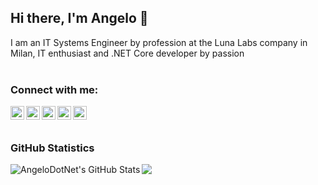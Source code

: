 ## Hi there, I'm Angelo 👋
I am an IT Systems Engineer by profession at the Luna Labs company in Milan, IT enthusiast and .NET Core developer by passion
<br><br>

### Connect with me:
<a href="mailto:angelo9871&commat;gmail.com" rel="nofollow"><img align="left" alt="Gmail" width="22px" src="https://cdn.jsdelivr.net/npm/simple-icons@v3/icons/gmail.svg" style="max-width:100%;"></a>
<a href="https://linkedin.com/in/pirolaangelo" rel="nofollow"><img align="left" alt="LinkedIn" width="22px" src="https://cdn.jsdelivr.net/npm/simple-icons@v3/icons/linkedin.svg" style="max-width:100%;"></a>
<a href="https://www.instagram.com/cyberbob87" rel="nofollow"><img align="left" alt="Instagram" width="22px" src="https://cdn.jsdelivr.net/npm/simple-icons@v3/icons/instagram.svg" style="max-width:100%;"></a>
<a href="https://discord.gg/GE4Sg47FmX" rel="nofollow"><img align="left" alt="Discord" width="22px" src="https://cdn.jsdelivr.net/npm/simple-icons@v3/icons/discord.svg" style="max-width:100%;"></a>
<a href="https://twitter.com/angeloIT87" rel="nofollow"><img align="left" alt="Twitter" width="22px" src="https://cdn.jsdelivr.net/npm/simple-icons@v3/icons/twitter.svg" style="max-width:100%;"></a>
<br><br>

### GitHub Statistics

<img align="left" alt="AngeloDotNet's GitHub Stats" src="https://github-readme-stats.vercel.app/api?username=angelodotnet&show_icons=true&hide_border=true&count_private=true" />
<img align="center" src="https://github-readme-stats.vercel.app/api/top-langs/?username=angelodotnet&hide=java,html,powershell&title_color=000000&text_color=000000&icon_color=2bbc8a" />
